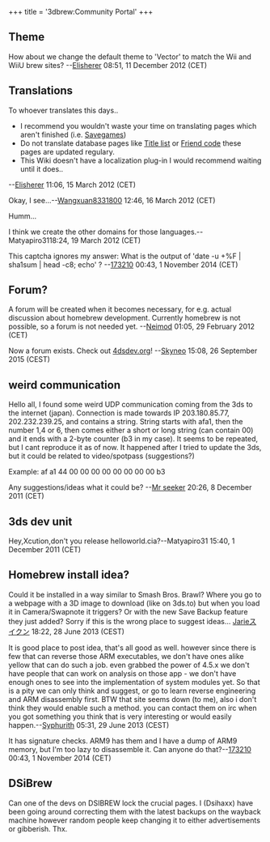 +++
title = '3dbrew:Community Portal'
+++

## Theme

How about we change the default theme to 'Vector' to match the Wii and
WiiU brew sites? --[Elisherer](User:Elisherer "wikilink") 08:51, 11
December 2012 (CET)

## Translations

To whoever translates this days..

- I recommend you wouldn't waste your time on translating pages which
  aren't finished (i.e. [Savegames](Savegames "wikilink"))
- Do not translate database pages like [Title
  list](Title_list "wikilink") or [Friend code](Friend_code "wikilink")
  these pages are updated regulary.
- This Wiki doesn't have a localization plug-in I would recommend
  waiting until it does..

--[Elisherer](User:Elisherer "wikilink") 11:06, 15 March 2012 (CET)


Okay, I see...--[Wangxuan8331800](User:Wangxuan8331800 "wikilink")
12:46, 16 March 2012 (CET)

Humm...

I think we create the other domains for those
languages.--Matyapiro3118:24, 19 March 2012 (CET)

This captcha ignores my answer: What is the output of 'date -u +%F \|
sha1sum \| head -c8; echo' ? --[173210](User:173210 "wikilink") 00:43, 1
November 2014 (CET)

## Forum?

A forum will be created when it becomes necessary, for e.g. actual
discussion about homebrew development. Currently homebrew is not
possible, so a forum is not needed yet.
--[Neimod](User:Neimod "wikilink") 01:05, 29 February 2012 (CET)


Now a forum exists. Check out [4dsdev.org](http://www.4dsdev.org)!
--[Skyneo](User:Skyneo "wikilink") 15:08, 26 September 2015 (CEST)

## weird communication

Hello all, I found some weird UDP communication coming from the 3ds to
the internet (japan). Connection is made towards IP 203.180.85.77,
202.232.239.25, and contains a string. String starts with afa1, then the
number 1,4 or 6, then comes either a short or long string (can contain
00) and it ends with a 2-byte counter (b3 in my case). It seems to be
repeated, but I cant reproduce it as of now. It happened after I tried
to update the 3ds, but it could be related to video/spotpass
(suggestions?)

Example: af a1 44 00 00 00 00 00 00 00 00 b3

Any suggestions/ideas what it could be? --[Mr
seeker](User:Mr_seeker "wikilink") 20:26, 8 December 2011 (CET)

## 3ds dev unit

Hey,Xcution,don't you release helloworld.cia?--Matyapiro31 15:40, 1
December 2011 (CET)

## Homebrew install idea?

Could it be installed in a way similar to Smash Bros. Brawl? Where you
go to a webpage with a 3D image to download (like on 3ds.to) but when
you load it in Camera/Swapnote it triggers? Or with the new Save Backup
feature they just added? Sorry if this is the wrong place to suggest
ideas... [Jarieスイクン](User:Jariesuicune "wikilink") 18:22, 28 June
2013 (CEST)


It is good place to post idea, that's all good as well. however since
there is few that can reverse those ARM executables, we don't have ones
alike yellow that can do such a job. even grabbed the power of 4.5.x we
don't have people that can work on analysis on those app - we don't have
enough ones to see into the implementation of system modules yet. So
that is a pity we can only think and suggest, or go to learn reverse
engineering and ARM disassembly first. BTW that site seems down (to me),
also i don't think they would enable such a method. you can contact them
on irc when you got something you think that is very interesting or
would easily happen.--[Syphurith](User:Syphurith "wikilink") 05:31, 29
June 2013 (CEST)

<!-- -->


It has signature checks. ARM9 has them and I have a dump of ARM9 memory,
but I'm too lazy to disassemble it. Can anyone do
that?--[173210](User:173210 "wikilink") 00:43, 1 November 2014 (CET)

## DSiBrew

Can one of the devs on DSIBREW lock the crucial pages. I (Dsihaxx) have
been going around correcting them with the latest backups on the wayback
machine however random people keep changing it to either advertisements
or gibberish. Thx.